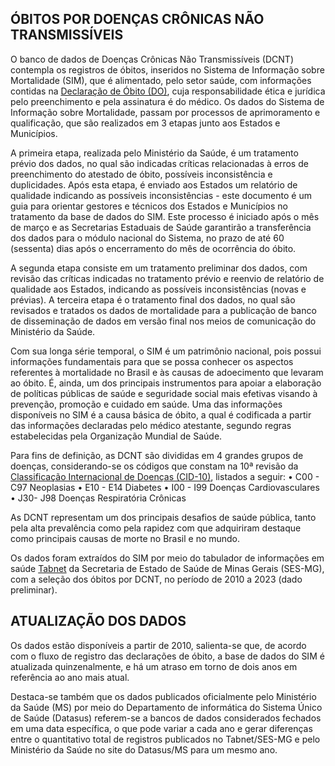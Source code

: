 ## ÓBITOS POR DOENÇAS CRÔNICAS NÃO TRANSMISSÍVEIS

O banco de dados de Doenças Crônicas Não Transmissíveis (DCNT) contempla os registros de óbitos, inseridos no Sistema de Informação sobre Mortalidade (SIM), que é alimentado, pelo setor saúde, com informações contidas na [Declaração de Óbito (DO)](https://bvsms.saude.gov.br/bvs/publicacoes/declaracao_obito_3ed.pdf), cuja responsabilidade ética e jurídica pelo preenchimento e pela assinatura é do médico. Os dados do Sistema de Informação sobre Mortalidade, passam por processos de aprimoramento e qualificação, que são realizados em 3 etapas junto aos Estados e Municípios.

A primeira etapa, realizada pelo Ministério da Saúde, é um tratamento prévio dos dados, no qual são indicadas críticas relacionadas à erros de preenchimento do atestado de óbito, possíveis inconsistência e duplicidades. Após esta etapa, é enviado aos Estados um relatório de qualidade indicando as possíveis inconsistências - este documento é um guia para orientar gestores e técnicos dos Estados e Municípios no tratamento da base de dados do SIM. Este processo é iniciado após o mês de março e as Secretarias Estaduais de Saúde garantirão a transferência dos dados para o módulo nacional do Sistema, no prazo de até 60 (sessenta) dias após o encerramento do mês de ocorrência do óbito.

A segunda etapa consiste em um tratamento preliminar dos dados, com revisão das críticas indicadas no tratamento prévio e reenvio de relatório de qualidade aos Estados, indicando as possíveis inconsistências (novas e prévias).
A terceira etapa é o tratamento final dos dados, no qual são revisados e tratados os dados de mortalidade para a publicação de banco de disseminação de dados em versão final nos meios de comunicação do Ministério da Saúde.

Com sua longa série temporal, o SIM é um patrimônio nacional, pois possui informações fundamentais para que se possa conhecer os aspectos referentes à mortalidade no Brasil e às causas de adoecimento que levaram ao óbito. É, ainda, um dos principais instrumentos para apoiar a elaboração de políticas públicas de saúde e seguridade social mais efetivas visando à prevenção, promoção e cuidado em saúde.
Uma das informações disponíveis no SIM é a causa básica de óbito, a qual é codificada a partir das informações declaradas pelo médico atestante, segundo regras estabelecidas pela Organização Mundial de Saúde.

Para fins de definição, as DCNT são divididas em 4 grandes grupos de doenças, considerando-se os códigos que constam na 10ª revisão da [Classificação Internacional de Doenças (CID-10)](http://www2.datasus.gov.br/cid10/V2008/cid10.htm), listados a seguir:
    • C00 - C97 Neoplasias 
    • E10 - E14 Diabetes 
    • I00 - I99 Doenças Cardiovasculares
    • J30- J98 Doenças Respiratória Crônicas

As DCNT representam um dos principais desafios de saúde pública, tanto pela alta prevalência como pela rapidez com que adquiriram destaque como principais causas de morte no Brasil e no mundo.

Os dados foram extraídos do SIM por meio do tabulador de informações em saúde [Tabnet](http://vigilancia.saude.mg.gov.br/index.php/informacoes-de-saude/informacoes-de-saude-tabnet-mg/) da Secretaria de Estado de Saúde de Minas Gerais (SES-MG), com a seleção dos óbitos por DCNT, no período de 2010 a 2023 (dado preliminar).

## ATUALIZAÇÃO DOS DADOS

Os dados estão disponíveis a partir de 2010, salienta-se que, de acordo com o fluxo de registro das declarações de óbito, a base de dados do SIM é atualizada quinzenalmente, e há um atraso em torno de dois anos em referência ao ano mais atual.

Destaca-se também que os dados publicados oficialmente pelo Ministério da Saúde (MS) por meio do Departamento de informática do Sistema Único de Saúde (Datasus) referem-se a bancos de dados considerados fechados em uma data específica, o que pode variar a cada ano e gerar diferenças entre o quantitativo total de registros publicados no Tabnet/SES-MG e pelo Ministério da Saúde no site do Datasus/MS para um mesmo ano.